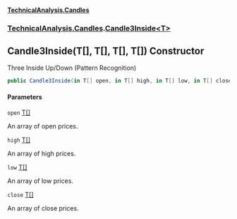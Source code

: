 #### [TechnicalAnalysis.Candles](Atypical.TechnicalAnalysis.Candles.md 'Atypical.TechnicalAnalysis.Candles')
### [TechnicalAnalysis.Candles](Atypical.TechnicalAnalysis.Candles.md#TechnicalAnalysis.Candles 'TechnicalAnalysis.Candles').[Candle3Inside&lt;T&gt;](Candle3Inside_T_.md 'TechnicalAnalysis.Candles.Candle3Inside<T>')

## Candle3Inside(T[], T[], T[], T[]) Constructor

Three Inside Up/Down (Pattern Recognition)

```csharp
public Candle3Inside(in T[] open, in T[] high, in T[] low, in T[] close);
```
#### Parameters

<a name='TechnicalAnalysis.Candles.Candle3Inside_T_.Candle3Inside(T[],T[],T[],T[]).open'></a>

`open` [T](Candle3Inside_T_.md#TechnicalAnalysis.Candles.Candle3Inside_T_.T 'TechnicalAnalysis.Candles.Candle3Inside<T>.T')[[]](https://docs.microsoft.com/en-us/dotnet/api/System.Array 'System.Array')

An array of open prices.

<a name='TechnicalAnalysis.Candles.Candle3Inside_T_.Candle3Inside(T[],T[],T[],T[]).high'></a>

`high` [T](Candle3Inside_T_.md#TechnicalAnalysis.Candles.Candle3Inside_T_.T 'TechnicalAnalysis.Candles.Candle3Inside<T>.T')[[]](https://docs.microsoft.com/en-us/dotnet/api/System.Array 'System.Array')

An array of high prices.

<a name='TechnicalAnalysis.Candles.Candle3Inside_T_.Candle3Inside(T[],T[],T[],T[]).low'></a>

`low` [T](Candle3Inside_T_.md#TechnicalAnalysis.Candles.Candle3Inside_T_.T 'TechnicalAnalysis.Candles.Candle3Inside<T>.T')[[]](https://docs.microsoft.com/en-us/dotnet/api/System.Array 'System.Array')

An array of low prices.

<a name='TechnicalAnalysis.Candles.Candle3Inside_T_.Candle3Inside(T[],T[],T[],T[]).close'></a>

`close` [T](Candle3Inside_T_.md#TechnicalAnalysis.Candles.Candle3Inside_T_.T 'TechnicalAnalysis.Candles.Candle3Inside<T>.T')[[]](https://docs.microsoft.com/en-us/dotnet/api/System.Array 'System.Array')

An array of close prices.